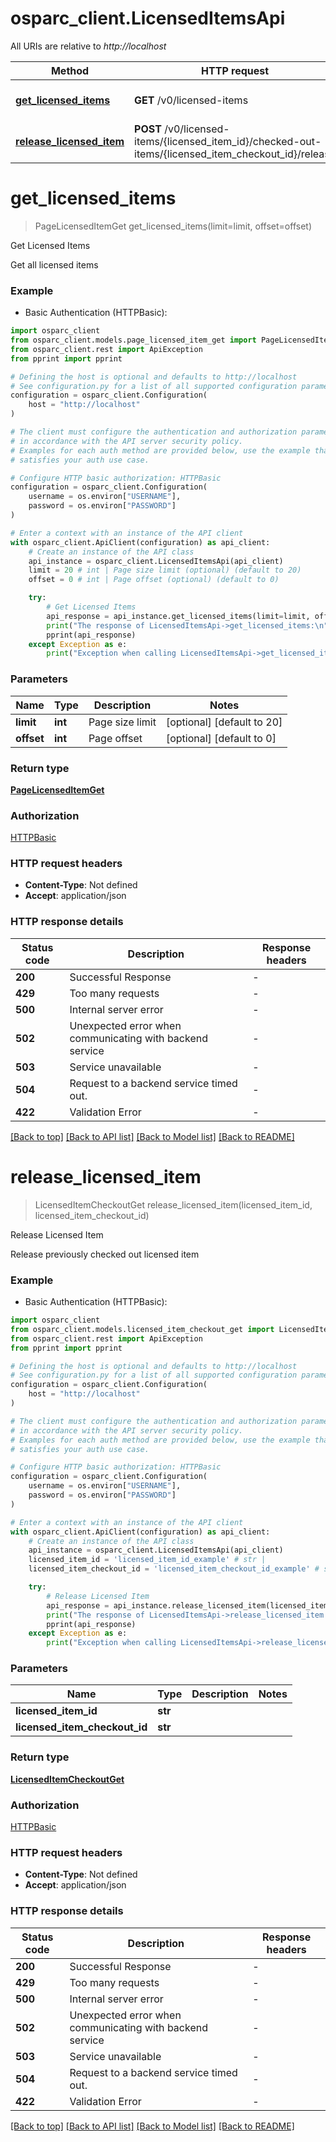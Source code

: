 # osparc_client.LicensedItemsApi

All URIs are relative to *http://localhost*

Method | HTTP request | Description
------------- | ------------- | -------------
[**get_licensed_items**](LicensedItemsApi.md#get_licensed_items) | **GET** /v0/licensed-items | Get Licensed Items
[**release_licensed_item**](LicensedItemsApi.md#release_licensed_item) | **POST** /v0/licensed-items/{licensed_item_id}/checked-out-items/{licensed_item_checkout_id}/release | Release Licensed Item


# **get_licensed_items**
> PageLicensedItemGet get_licensed_items(limit=limit, offset=offset)

Get Licensed Items

Get all licensed items

### Example

* Basic Authentication (HTTPBasic):

```python
import osparc_client
from osparc_client.models.page_licensed_item_get import PageLicensedItemGet
from osparc_client.rest import ApiException
from pprint import pprint

# Defining the host is optional and defaults to http://localhost
# See configuration.py for a list of all supported configuration parameters.
configuration = osparc_client.Configuration(
    host = "http://localhost"
)

# The client must configure the authentication and authorization parameters
# in accordance with the API server security policy.
# Examples for each auth method are provided below, use the example that
# satisfies your auth use case.

# Configure HTTP basic authorization: HTTPBasic
configuration = osparc_client.Configuration(
    username = os.environ["USERNAME"],
    password = os.environ["PASSWORD"]
)

# Enter a context with an instance of the API client
with osparc_client.ApiClient(configuration) as api_client:
    # Create an instance of the API class
    api_instance = osparc_client.LicensedItemsApi(api_client)
    limit = 20 # int | Page size limit (optional) (default to 20)
    offset = 0 # int | Page offset (optional) (default to 0)

    try:
        # Get Licensed Items
        api_response = api_instance.get_licensed_items(limit=limit, offset=offset)
        print("The response of LicensedItemsApi->get_licensed_items:\n")
        pprint(api_response)
    except Exception as e:
        print("Exception when calling LicensedItemsApi->get_licensed_items: %s\n" % e)
```



### Parameters


Name | Type | Description  | Notes
------------- | ------------- | ------------- | -------------
 **limit** | **int**| Page size limit | [optional] [default to 20]
 **offset** | **int**| Page offset | [optional] [default to 0]

### Return type

[**PageLicensedItemGet**](PageLicensedItemGet.md)

### Authorization

[HTTPBasic](../README.md#HTTPBasic)

### HTTP request headers

 - **Content-Type**: Not defined
 - **Accept**: application/json

### HTTP response details

| Status code | Description | Response headers |
|-------------|-------------|------------------|
**200** | Successful Response |  -  |
**429** | Too many requests |  -  |
**500** | Internal server error |  -  |
**502** | Unexpected error when communicating with backend service |  -  |
**503** | Service unavailable |  -  |
**504** | Request to a backend service timed out. |  -  |
**422** | Validation Error |  -  |

[[Back to top]](#) [[Back to API list]](../README.md#documentation-for-api-endpoints) [[Back to Model list]](../README.md#documentation-for-models) [[Back to README]](../README.md)

# **release_licensed_item**
> LicensedItemCheckoutGet release_licensed_item(licensed_item_id, licensed_item_checkout_id)

Release Licensed Item

Release previously checked out licensed item

### Example

* Basic Authentication (HTTPBasic):

```python
import osparc_client
from osparc_client.models.licensed_item_checkout_get import LicensedItemCheckoutGet
from osparc_client.rest import ApiException
from pprint import pprint

# Defining the host is optional and defaults to http://localhost
# See configuration.py for a list of all supported configuration parameters.
configuration = osparc_client.Configuration(
    host = "http://localhost"
)

# The client must configure the authentication and authorization parameters
# in accordance with the API server security policy.
# Examples for each auth method are provided below, use the example that
# satisfies your auth use case.

# Configure HTTP basic authorization: HTTPBasic
configuration = osparc_client.Configuration(
    username = os.environ["USERNAME"],
    password = os.environ["PASSWORD"]
)

# Enter a context with an instance of the API client
with osparc_client.ApiClient(configuration) as api_client:
    # Create an instance of the API class
    api_instance = osparc_client.LicensedItemsApi(api_client)
    licensed_item_id = 'licensed_item_id_example' # str | 
    licensed_item_checkout_id = 'licensed_item_checkout_id_example' # str | 

    try:
        # Release Licensed Item
        api_response = api_instance.release_licensed_item(licensed_item_id, licensed_item_checkout_id)
        print("The response of LicensedItemsApi->release_licensed_item:\n")
        pprint(api_response)
    except Exception as e:
        print("Exception when calling LicensedItemsApi->release_licensed_item: %s\n" % e)
```



### Parameters


Name | Type | Description  | Notes
------------- | ------------- | ------------- | -------------
 **licensed_item_id** | **str**|  | 
 **licensed_item_checkout_id** | **str**|  | 

### Return type

[**LicensedItemCheckoutGet**](LicensedItemCheckoutGet.md)

### Authorization

[HTTPBasic](../README.md#HTTPBasic)

### HTTP request headers

 - **Content-Type**: Not defined
 - **Accept**: application/json

### HTTP response details

| Status code | Description | Response headers |
|-------------|-------------|------------------|
**200** | Successful Response |  -  |
**429** | Too many requests |  -  |
**500** | Internal server error |  -  |
**502** | Unexpected error when communicating with backend service |  -  |
**503** | Service unavailable |  -  |
**504** | Request to a backend service timed out. |  -  |
**422** | Validation Error |  -  |

[[Back to top]](#) [[Back to API list]](../README.md#documentation-for-api-endpoints) [[Back to Model list]](../README.md#documentation-for-models) [[Back to README]](../README.md)

